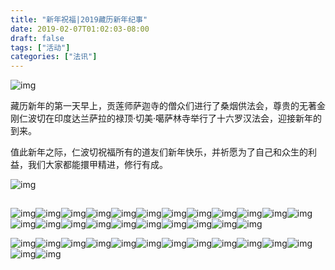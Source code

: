 ```yaml
---
title: "新年祝福|2019藏历新年纪事"
date: 2019-02-07T01:02:03-08:00
draft: false
tags: ["活动"]
categories: ["法讯"]
---
```



![img](https://mmbiz.qpic.cn/mmbiz_jpg/jZ6aUbzt6IRMgMOCLqTAudBYgo5qKRXRhPkNrWCzWiaGPLCEHZJmib4NHve0gpT4MRtghCOlbFyFZzwa3R2j3HtQ/640?wx_fmt=jpeg&wxfrom=5&wx_lazy=1&wx_co=1)

  

  藏历新年的第一天早上，贡莲师萨迦寺的僧众们进行了桑烟供法会，尊贵的无著金刚仁波切在印度达兰萨拉的禄顶·切美·噶萨林寺举行了十六罗汉法会，迎接新年的到来。

  值此新年之际，仁波切祝福所有的道友们新年快乐，并祈愿为了自己和众生的利益，我们大家都能擐甲精进，修行有成。

 





![img](https://mmbiz.qpic.cn/mmbiz_jpg/jZ6aUbzt6IRMgMOCLqTAudBYgo5qKRXRpEMWuMbJuNUib3wsDRCcB82rhFu6Nm2OVb3GzW2n3iavZAKT4zaP4hjw/640?wx_fmt=jpeg&wxfrom=5&wx_lazy=1&wx_co=1)

![img](data:image/gif;base64,iVBORw0KGgoAAAANSUhEUgAAAAEAAAABCAYAAAAfFcSJAAAADUlEQVQImWNgYGBgAAAABQABh6FO1AAAAABJRU5ErkJggg==)

![img](https://mmbiz.qpic.cn/mmbiz_jpg/jZ6aUbzt6IRMgMOCLqTAudBYgo5qKRXRRNh5wLbEMg7SauoSKJxG9CCo6ibKRnp6ab43ZOyQnd1sy3otA8UqyOg/640?wx_fmt=jpeg&wxfrom=5&wx_lazy=1&wx_co=1)![img](https://mmbiz.qpic.cn/mmbiz_jpg/jZ6aUbzt6IRMgMOCLqTAudBYgo5qKRXRjgtV9SeJWmF2uqWibmIIYIBpZORBjq9JXwpOPZB2G3ck3xsuicaGYkWw/640?wx_fmt=jpeg&wxfrom=5&wx_lazy=1&wx_co=1)![img](https://mmbiz.qpic.cn/mmbiz_jpg/jZ6aUbzt6IRMgMOCLqTAudBYgo5qKRXReXSpg9qUzYcSUwrd48Ccjr3kqYCkqfgYbXmDDstpGYMAw8micacWTjw/640?wx_fmt=jpeg&wxfrom=5&wx_lazy=1&wx_co=1)![img](https://mmbiz.qpic.cn/mmbiz_jpg/jZ6aUbzt6IRMgMOCLqTAudBYgo5qKRXRcQXvcAM1WayMXl9TQJibBUG4nGiaCgggbRYZQ9pBmamfGVV2vusoiakWA/640?wx_fmt=jpeg&wxfrom=5&wx_lazy=1&wx_co=1)![img](https://mmbiz.qpic.cn/mmbiz_jpg/jZ6aUbzt6IRMgMOCLqTAudBYgo5qKRXRps5UVib0tsYtjDEp0ulwrJY0Xt1dZSqyXuuUdvWSqqCYYEsw7vfsoWw/640?wx_fmt=jpeg&wxfrom=5&wx_lazy=1&wx_co=1)![img](https://mmbiz.qpic.cn/mmbiz_jpg/jZ6aUbzt6IRMgMOCLqTAudBYgo5qKRXR7MeFGGTKLpSs9dvqQsr1tXJqKdaSn50O3YcPiaWwdjmATVOWeyDNtoQ/640?wx_fmt=jpeg&wxfrom=5&wx_lazy=1&wx_co=1)![img](https://mmbiz.qpic.cn/mmbiz_jpg/jZ6aUbzt6IRMgMOCLqTAudBYgo5qKRXRkvic6bNicOmUH1hoYMTE45eZSTHaLjyYu8VFaHjX266vFGtzgff1ewVw/640?wx_fmt=jpeg&wxfrom=5&wx_lazy=1&wx_co=1)![img](https://mmbiz.qpic.cn/mmbiz_jpg/jZ6aUbzt6IRMgMOCLqTAudBYgo5qKRXRbCBkWHaN4AcJsNoAPj6THufIKm7rNOKq1KNoLdzKOy5HKQY8cpNaBA/640?wx_fmt=jpeg&wxfrom=5&wx_lazy=1&wx_co=1)![img](https://mmbiz.qpic.cn/mmbiz_jpg/jZ6aUbzt6IRMgMOCLqTAudBYgo5qKRXRcFRdiaN08h7Sb5siadkKToFfa79khhMiaicOIjoIgmY7jeibj84yIFzYqug/640?wx_fmt=jpeg&wxfrom=5&wx_lazy=1&wx_co=1)![img](https://mmbiz.qpic.cn/mmbiz_jpg/jZ6aUbzt6IRMgMOCLqTAudBYgo5qKRXR3n4rAZ0NoPb72gDlGq8wsANicicBTacfahibdNZ6mZuaIfm5EVIp7YcPA/640?wx_fmt=jpeg&wxfrom=5&wx_lazy=1&wx_co=1)![img](https://mmbiz.qpic.cn/mmbiz_jpg/jZ6aUbzt6IRMgMOCLqTAudBYgo5qKRXRpMkLkoklwBS5MhcrAxqNmicjXiatwTLVTOVMo5mNRUARgC6esUnGgkgg/640?wx_fmt=jpeg&wxfrom=5&wx_lazy=1&wx_co=1)![img](https://mmbiz.qpic.cn/mmbiz_jpg/jZ6aUbzt6IRMgMOCLqTAudBYgo5qKRXRDMQvp8617DEManr9icqH0Gqvz1LJKaUbPh7ppYjicImhNSJicQxF6dMhQ/640?wx_fmt=jpeg&wxfrom=5&wx_lazy=1&wx_co=1)![img](https://mmbiz.qpic.cn/mmbiz_jpg/jZ6aUbzt6IRMgMOCLqTAudBYgo5qKRXRsIhY55S8vBZyib20037nXk9Yb19wVbTvLXpzedvOib7bzCC1tpBMsUBg/640?wx_fmt=jpeg&wxfrom=5&wx_lazy=1&wx_co=1)![img](https://mmbiz.qpic.cn/mmbiz_jpg/jZ6aUbzt6IRMgMOCLqTAudBYgo5qKRXRYwiaxIqN5kpq6C6ia1Fwpl6RoORkQGG82SUiagdFlEabv56icBWyAkmFIA/640?wx_fmt=jpeg&wxfrom=5&wx_lazy=1&wx_co=1)![img](https://mmbiz.qpic.cn/mmbiz_jpg/jZ6aUbzt6IRMgMOCLqTAudBYgo5qKRXR7lAHWhXg6FjM1OX9RLtMLgDRVEb4lYYV1cIbeBgSw1XK2b1ke4uDdw/640?wx_fmt=jpeg&wxfrom=5&wx_lazy=1&wx_co=1)![img](https://mmbiz.qpic.cn/mmbiz_jpg/jZ6aUbzt6IRMgMOCLqTAudBYgo5qKRXRCLEGgfJDPDOCic0pYArMCSSt9qjAJWz7zt1NAGlp2zUAuuwVNaY59SA/640?wx_fmt=jpeg&wxfrom=5&wx_lazy=1&wx_co=1)![img](https://mmbiz.qpic.cn/mmbiz_jpg/jZ6aUbzt6IRMgMOCLqTAudBYgo5qKRXRKNpbDt7rhCjdDSEMjJuOIiagibfXr5NpyBDjEvReN6z8icyYKP0wkcbRQ/640?wx_fmt=jpeg&wxfrom=5&wx_lazy=1&wx_co=1)![img](https://mmbiz.qpic.cn/mmbiz_jpg/jZ6aUbzt6IRMgMOCLqTAudBYgo5qKRXRBl2sjSOcEEhIFDmD3zsicFJgzHUzhA02wT22m2DtP3NXyechKmecVYg/640?wx_fmt=jpeg&wxfrom=5&wx_lazy=1&wx_co=1)![img](https://mmbiz.qpic.cn/mmbiz_jpg/jZ6aUbzt6IRMgMOCLqTAudBYgo5qKRXRibzHgziaah2aoYGp4QWqqVganwIV8Y1S7aBS3CHhKTBAYWkXibJaPaI2A/640?wx_fmt=jpeg&wxfrom=5&wx_lazy=1&wx_co=1)![img](https://mmbiz.qpic.cn/mmbiz_jpg/jZ6aUbzt6IRMgMOCLqTAudBYgo5qKRXRls9w4TyOkhCLjt188AyP4VDZSbknYtv0Ebsk2FkqTU8Qia9B6GIj7ibw/640?wx_fmt=jpeg&wxfrom=5&wx_lazy=1&wx_co=1)![img](https://mmbiz.qpic.cn/mmbiz_jpg/jZ6aUbzt6IRMgMOCLqTAudBYgo5qKRXRsibcu89dExzdtAMOEl72Q9qkqAeh4BRVuPBshFtFicEdP8rkRjq1lOCA/640?wx_fmt=jpeg&wxfrom=5&wx_lazy=1&wx_co=1)![img](https://mmbiz.qpic.cn/mmbiz_jpg/jZ6aUbzt6IRMgMOCLqTAudBYgo5qKRXReL5EhSHLppRKO6eicelc7HPTibNCyr24YaYTcFyibUjFzxMeXpDdjtczw/640?wx_fmt=jpeg&wxfrom=5&wx_lazy=1&wx_co=1)



![img](https://mmbiz.qpic.cn/mmbiz_jpg/jZ6aUbzt6IRMgMOCLqTAudBYgo5qKRXRl0d6CZVzdF3iah9ynluR4dfN8mqqkn1Z7enhibKusvwma6TsxFcDdUWA/640?wx_fmt=jpeg&wxfrom=5&wx_lazy=1&wx_co=1)![img](https://mmbiz.qpic.cn/mmbiz_jpg/jZ6aUbzt6IRMgMOCLqTAudBYgo5qKRXRPx3VwL3t17icciapvy648QvByLdQZfkxOErxGnicKczvRcIjZVhfD9yVg/640?wx_fmt=jpeg&wxfrom=5&wx_lazy=1&wx_co=1)![img](https://mmbiz.qpic.cn/mmbiz_jpg/jZ6aUbzt6IRMgMOCLqTAudBYgo5qKRXRWmian4hkmGuY6iaVtEacj27kiaYbO2liaOktHwIcf18aayJMraicAB3hCbw/640?wx_fmt=jpeg&wxfrom=5&wx_lazy=1&wx_co=1)![img](https://mmbiz.qpic.cn/mmbiz_jpg/jZ6aUbzt6IRMgMOCLqTAudBYgo5qKRXRGicZRJdxsAMOpWt5yq2FBbfTQ4EvmFODj2TMsCZia3ibXdQVIj5NkwR0A/640?wx_fmt=jpeg&wxfrom=5&wx_lazy=1&wx_co=1)![img](https://mmbiz.qpic.cn/mmbiz_jpg/jZ6aUbzt6IRMgMOCLqTAudBYgo5qKRXRo2Zc4ZSaagKRtxlekXvTG8cp4n846CNGI6R3pxFvF2JpsPJOlAj88Q/640?wx_fmt=jpeg&wxfrom=5&wx_lazy=1&wx_co=1)![img](https://mmbiz.qpic.cn/mmbiz_jpg/jZ6aUbzt6IRMgMOCLqTAudBYgo5qKRXRJ6w42gumpkDOUVib3tibP2hvWxesfNslPzj2tDcbg6ao6dF8pxWVIl8w/640?wx_fmt=jpeg&wxfrom=5&wx_lazy=1&wx_co=1)![img](https://mmbiz.qpic.cn/mmbiz_jpg/jZ6aUbzt6IRMgMOCLqTAudBYgo5qKRXRibV3lK411cSlzlV6Z1hnNgibLbOVziby0RUM8R65Cxr6LK4XGk4sEHuWw/640?wx_fmt=jpeg&wxfrom=5&wx_lazy=1&wx_co=1)![img](https://mmbiz.qpic.cn/mmbiz_jpg/jZ6aUbzt6IRMgMOCLqTAudBYgo5qKRXRrhRibPMahZwsYL5hUia4HT2s0gUqBhEIG3ZusBe4POq3dtBLppNgSPQw/640?wx_fmt=jpeg&wxfrom=5&wx_lazy=1&wx_co=1)![img](https://mmbiz.qpic.cn/mmbiz_jpg/jZ6aUbzt6IRMgMOCLqTAudBYgo5qKRXRT8y2W9ZlicSbmFx2ex1gco4yLPicY0ZKXjB8VYd0cNicWrIfyU6TwTNoQ/640?wx_fmt=jpeg&wxfrom=5&wx_lazy=1&wx_co=1)![img](https://mmbiz.qpic.cn/mmbiz_jpg/jZ6aUbzt6IRMgMOCLqTAudBYgo5qKRXRibFcqAK7C5G2R9X5iaf9DibFvIM63xn3qg0TOiaxgjIJvsdFgHPJWu7zeA/640?wx_fmt=jpeg&wxfrom=5&wx_lazy=1&wx_co=1)![img](https://mmbiz.qpic.cn/mmbiz_jpg/jZ6aUbzt6IRMgMOCLqTAudBYgo5qKRXR49QTWE2CwWU2x2L74lOUUfQQgrcAjaA0Q6H3fx3QVLlqWa5BDcs7QA/640?wx_fmt=jpeg&wxfrom=5&wx_lazy=1&wx_co=1)![img](https://mmbiz.qpic.cn/mmbiz_jpg/jZ6aUbzt6IRMgMOCLqTAudBYgo5qKRXR2Q5azB39WiatLwQNiacEw2yXgKaQ1qqbX7DZObQiaKY8LHZl6tRicgAUpg/640?wx_fmt=jpeg&wxfrom=5&wx_lazy=1&wx_co=1)![img](https://mmbiz.qpic.cn/mmbiz_jpg/jZ6aUbzt6IRMgMOCLqTAudBYgo5qKRXR5j0AfR12HW6icmbWQkdHLXiaj6o2mJBSOZc3IImId0a8g349KCfwueSw/640?wx_fmt=jpeg&wxfrom=5&wx_lazy=1&wx_co=1)![img](https://mmbiz.qpic.cn/mmbiz_jpg/jZ6aUbzt6IRMgMOCLqTAudBYgo5qKRXRwsPYKrfesZltlIEpPpnUVyJrk1hvzncjiahmDIntiazdTSZApHfjw7Ng/640?wx_fmt=jpeg&wxfrom=5&wx_lazy=1&wx_co=1)




